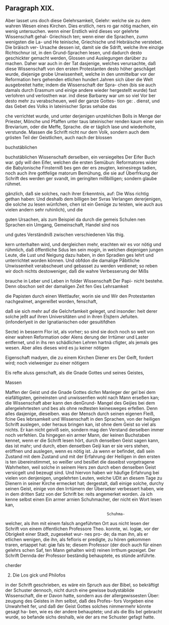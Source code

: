 

<!-- Seite 429 -->
Paragraph  XIX.
---------------


Aber lasset uns doch diese Gelehrsamkeit, Gelehr:
 welche sie zu dem wahren Wesen eines Kirchen. Dies erstlich,
 ners ro gar nötig machen, ein wenig untersuchen. wenn einer
 Erstlich wird dieses vor gelehrte Wissenschaft gehal- Griechisch
  ten; wenn einer die Sprachen, zumn wenigsten die La- und He
  teinische, Griechische und Hebräische verstebet. Die bräisch ver-
 Ursache dessen ist, damit sie die Sdrift, welche ihre
  einzige Richtschnur ist, in den Grund-Sprachen lesen,
 und dadurch desto geschickter gemacht werden, Glossen
 und Auslegungen darüber zu machen. Daher war
 auch in der Tat dasjenige, welches verursachte, daß
  diese Wissenschaft von den ersten Protestanten desto
 höher geschåget wurde, diejenige grobe Unwissenheit,
 welche in den unmittelbar vor der Reformation hers
  gehenden etlichen hundert Jahren sich über die Welt
  ausgebreitet hatte; indem die Wissenschaft der Spra-
  chen (bis sie auch damals durch Erasmum und einige
 andere wieder hergestellt wurde) fast verlohren und
  verlosthen war. ind diese Barbarey war um so viel Vor ber
  desto mehr zu verabscheuen, weil der ganze Gottes- tion ge:
. dienst, und das Gebet des Volks in lateinischer Spras sehabe das

che verrichtet wurde, und unter derjenigen unzehlichen Bolls in
Menge der Priester, Mönche und Pfaffen unter taus lateinischer
renden kaum einer sein Breviarium, oder die Meffe, Sprache.
die er táglich lase und wiederholte, verstunde. Massen
die Schrift nicht nur dem Volk, sondern auch dem
grösten Teil der Geistlichen, auch nach der blossen

buchstäblichen
<!-- Seite 430 -->
buchstäblichen Wissenschaft derselben, ein versiegeltes Der Eifer Buch war. gdy will den Eifer, welchen die ersten Semübun: Reformatores wider die Babylonische Finsterniß bes gen der ers zeugten, keinesiregs tadien, noch auch ihre gottfelige matorum Bemühung, die sie auf Überfrkung der Schrift des werden ger svandt, im geringiten mißbilligen; sondern glaube rühmet.

gänzlich, daß sie solches, nach ihrer Erkenntnis, auf: Die Wiss richtig gethan haben: Und deshalb
 dem billigen ber Svras Verlangen dererjenigen, die solche zu lesen wünfchen, chen ist ein Genüge zu teisten, wie auch aus vielen andern sehr ruhinlich), und die

guten Ursachen, als zum Beispiel da durch die gemeis Schulen nen Sprachen ein Umgang, Gemeinschaft, Handel sind nos

und gutes Verständniß zwischen verschiedenen Vás thig.

kern unterhalten wird, und dergleichen mehr, erachten wir es vor nötig und rühmlich, daß öffentliche Sdus len sein mogin, in welchen diejenigen jungen Leute, die Lust und Neigung dazu haben, in den Spradien ges lehrt und unterrichtet worden können. Und obfdon die damalige Påbitliche Unwissenheit verabscheuet und gebasset zu werden verdienet; so reben wir doch nichts destoweniger, daß die wahre Verbesserung der Mißs

brauche in Leber und Leben in folder Wissenschaft Der Papi- nicht bestehe. Denn obschon seit der damaligen Zeit fen Ges Lehrsamkeit

die Papisten durch einen Wettlaufer, worin sie und Wir den Protestanten nachgealmet, angereißet worden, fenschaft,

daß sie sich mehr auf die Gelchrfamkeit geleget, und insonder: heit derer solche jeßt auf ihren Universitäten und in ihren Elsjtern Jefuiten. (infonderlyeit in der Ignatianischen oder gesuitifdhen

Secte) in besserm Flor ist, als vorher; so sind sie doch noch so weit von einer wahren Reformation oder Alens derung der Irrtümer und Laster entfernet, und in ihs ren schädlichen Lehren hartnä сfigter, als jemals ges wesen. Aber alles dieses wird es ju keiner nötigen

Eigenschaft madyen, die zu einem Kirchen Diener ers Der Geift, fordert wird; noch vielweniger zu einer nötigern

Eis refte aluss genschaft, als die Gnade Gottes und seines Geistes,

Massen
<!-- Seite 431 -->
 Maffen der Geist und die Gnade Gottes dicfen Manleger der
gel bei dem eiafältigsten, geineinsten und unwissenfien wohl nach
Mann erseßen kan; die Wissenschaft aber kann den denGrund-
Mangel des Geijies bei dem allergelehrtesten und bes als ohne
redtesten keinesweges erfeßen. Denn alles dasjenige, dieseiben.
was der Mensch durch seinen eigenen Fleiß, fcine Ges
lebrsamkeit und Wissenschaft in den Sprachen, von
der heiligen Schrift auslegen, oder heraus bringen
 kan, ist ohne dem Geist so viel als nichts. Er kan
nicht geiviß sein, sondern mag den Verstand derselben
immer noch verfehlen. Da hingegen ein armer Mann,
der keinen Buchstaben kennet, wenn er die Schrift
 lesen hört, durch denselben Geist sagen kann, das ist
mahr; und durch, eben densetben Geiji kan er sie vers
 stehen, eröffnen und auslegen, wenn es nötig ist. Ja
wenn er befindet, daß sein Zustand mit dem Zustand
und mit der Erfahrung der Heiligen in den ersten is
 ten übereinstimmet, so weißer und besißet die daseibst
 vorgetragene Wahrheiten, weil solche in seinem Hers
 zen durch eben denselben Geist versicgelt und bezeugt
sind. Und hiervon haben wir häufige Erfahrung bei
 vielen von denjenigen, ungelehrten Leuten, welche UDit
an diesem Tage zu Dienern in seiner Kirche ermecket
 hat; dergestalt, daß einige solche, durchy seinen Geist,
 einige von den Irrtümern der Überseker verbessert
 haben, wie in dem dritten Satz von der Schrift be:
 reits angemerket worden. Ja ich kenne selbst einen Ein armer
 arnien Schuhmacher, der nicht ein Wort lesen kan,

                                                 Schuhma-
 welcher, als ihm mit einem falsch angeführten Ort aus nicht lesen
 der Schrift von einem öffentlichen Professore Theo. konnte, wi.
 logiæ, vor der Obrigkeit einer Stadt, zugeseket wur- nes pro-
de; da man ihn, als er etlichen wenigen, die ihn, als fefloris
 er predigte, zu hören gekommen traren, ertappet hat: giæ fals
 te; diesem Professor (der doch auch für einen gelehrs schen Saf,
 ten Mann gehalten wird) reinen Irrthum gezeiget. Der Schrift
 Dennda der Professor beständig behauptete, es stünde anführte.

cherder






2. Die Los gick und Philofos
<!-- Seite 432 -->
in der Schrift geschrieben, es wäre ein Spruch aus
der Bibel, so bekräftigt der Schuster dennoch, nicht
durch eine gewisse budystáblide Wissenschaft, die er
Davon hatte, sondern aus der allergewissesten Über:
zeugung des Geistes in ihm selbst, daß des Profes-
fors Vorgeben eine Unwahrheit fer, und daß der
Geist Gottes solches nimmermehr könnte gesagt ha-
ben, wie es der andere behauptete; und als die Bis
bel gebracht wurde, so befande sichs deshalb, wie der ars
me Schuster gefagt hatte.

